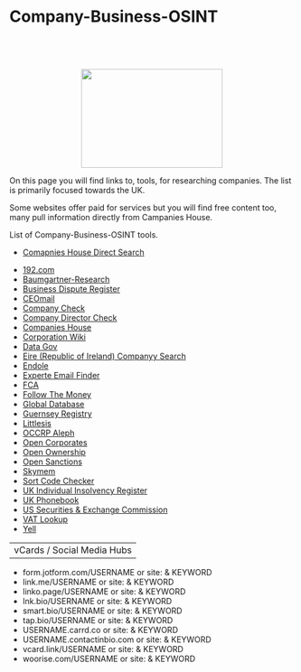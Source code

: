 # <p>Company-Business-OSINT<p>
<br></br>
<p align="center">
  <img width="250" height="175" src="https://www.cqcore.uk/wp-content/uploads/2024/06/Screenshot-2024-06-13-122030.png">
</p>
<p>On this page you will find links to, tools, for researching companies. The list is primarily focused towards the UK.</p> 
<p>Some websites offer paid for services but you will find free content too, many pull information directly from Campanies House.</p>
<p>List of Company-Business-OSINT tools.</p>
<ul>
 <p><li><a href="https://find-and-update.company-information.service.gov.uk/search?q=">Comapnies House Direct Search</a></li></p>
 <li><a href="https://192.com/businesses/">192.com</a></li>
 <li><a href="https://en.baumgartner-research.com/unternehmensregister">Baumgartner-Research</a></li>
 <Li><a href="https://www.disputesregister.org/advice/company-registries-by-country">Business Dispute Register</a></Li>
 <li><a href="https://ceoemail.com/">CEOmail</a></li>
 <li><a href="https://companycheck.co.uk/">Company Check</a></li>
 <li><a href="https://companydirectorcheck.com/search?find=">Company Director Check</a></li>
 <li><a href="https://companiesintheuk.co.uk/">Companies House</a></li>
 <li><a href="https://www.corporationwiki.com/">Corporation Wiki</a></li>
 <li><a href="https://data.gov.uk/">Data Gov</a></li>
 <li><a href="https://core.cro.ie/">Eire (Republic of Ireland) Companyy Search</a></li>
 <li><a href="https://suite.endole.co.uk/insight/">Endole</a></li>
 <li><a href="https://www.experte.com/email-finder">Experte Email Finder</a></li>
 <li><a href="https://register.fca.org.uk/s">FCA</a></li>
 <li><a href="https://corruptiondata.eu/follow-the-money/">Follow The Money</a></li> 
 <li><a href="https://uk.globaldatabase.com/company?name=">Global Database</a></li>
 <li><a href="https://portal.guernseyregistry.com/">Guernsey Registry</a></li>
 <li><a href="http://littlesis.org/">Littlesis</a></li>
 <li><a href="https://data.occrp.org/">OCCRP Aleph</a></li>
 <li><a href="https://opencorporates.com/">Open Corporates</a></li>
 <li><a href="https://register.openownership.org/search?q=">Open Ownership</a></li>
 <li><a href="https://www.opensanctions.org/">Open Sanctions</a></li>
 <li><a href="https://www.skymem.info/">Skymem</a></li>
 <li><a href="https://www.sortcodes.co.uk/sort-code-checker">Sort Code Checker</a></li>
 <li><a href="https://www.insolvencydirect.bis.gov.uk/eiir/IIRRegisterNameInput.asp?option=NAME&court=ALL">UK Individual Insolvency Register</a></li>
 <li><a href="https://ukphonebook.com/company-information">UK Phonebook</a></li>
 <li><a href="https://www.sec.gov/edgar/searchedgar/legacy/companysearch.html">US Securities & Exchange Commission</a></li>
 <li><a href="http://www.vat-lookup.co.uk/">VAT Lookup</a></li>
 <li><a href="https://www.yell.com/">Yell</a></li>
</ul>
<table>
      <tr>
       <td>vCards / Social Media Hubs</td>
     </tr>
  </table>
 <ul> 
     <li>form.jotform.com/USERNAME or site: & KEYWORD</li>
     <li>link.me/USERNAME or site: & KEYWORD</li>
     <li>linko.page/USERNAME or site: & KEYWORD</li>
     <li>lnk.bio/USERNAME or site: & KEYWORD</li>
     <li>smart.bio/USERNAME or site: & KEYWORD</li>
     <li>tap.bio/USERNAME or site: & KEYWORD</li>
     <li>USERNAME.carrd.co or site: & KEYWORD</li>
     <li>USERNAME.contactinbio.com or site: & KEYWORD</li>
     <li>vcard.link/USERNAME or site: & KEYWORD</li>
     <li>woorise.com/USERNAME or site: & KEYWORD</li>
 </ul>
